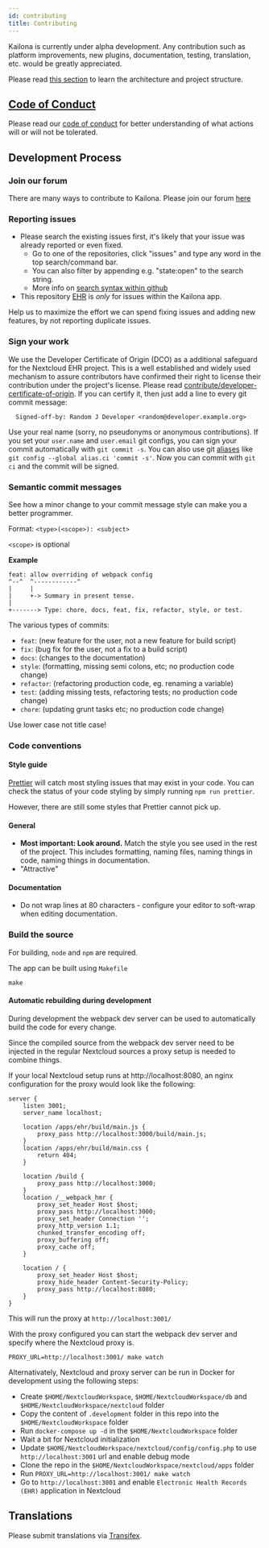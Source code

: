 ```yaml
---
id: contributing
title: Contributing
---
```


Kailona is currently under alpha development. Any contribution such as platform improvements, new plugins,
documentation, testing, translation, etc. would be greatly appreciated.

Please read [this section](/docs/development/architecture) to learn the architecture and project structure.

## [Code of Conduct][cocfile]

Please read our [code of conduct][cocfile] for better understanding of what actions will or will not be tolerated.

[cocfile]: https://github.com/Kailona/ehr/blob/main/CODE_OF_CONDUCT.md

## Development Process

### Join our forum

There are many ways to contribute to Kailona. Please join our forum [here](https://help.kailona.org)

### Reporting issues

-   Please search the existing issues first, it's likely that your issue was already reported or even fixed.
    -   Go to one of the repositories, click "issues" and type any word in the top search/command bar.
    -   You can also filter by appending e.g. "state:open" to the search string.
    -   More info on [search syntax within github](https://help.github.com/articles/searching-issues)
-   This repository [EHR](https://github.com/Kailona/ehr/issues) is _only_ for issues within the Kailona app.

Help us to maximize the effort we can spend fixing issues and adding new features, by not reporting duplicate issues.

[template]: https://github.com/Kailona/ehr/blob/main/.github/issue_template.md
[nextcloudforum]: https://help.nextcloud.com
[kailonaforum]: https://help.kailona.org

### Sign your work

We use the Developer Certificate of Origin (DCO) as a additional safeguard for the Nextcloud EHR project. This is a well
established and widely used mechanism to assure contributors have confirmed their right to license their contribution
under the project's license. Please read [contribute/developer-certificate-of-origin][dcofile]. If you can certify it,
then just add a line to every git commit message:

[dcofile]: https://github.com/kailona/ehr/blob/main/contribute/developer-certificate-of-origin

```
  Signed-off-by: Random J Developer <random@developer.example.org>
```

Use your real name (sorry, no pseudonyms or anonymous contributions). If you set your `user.name` and `user.email` git
configs, you can sign your commit automatically with `git commit -s`. You can also use git [aliases][gitaliases] like
`git config --global alias.ci 'commit -s'`. Now you can commit with `git ci` and the commit will be signed.

[gitaliases]: https://git-scm.com/book/tr/v2/Git-Basics-Git-Aliases

### Semantic commit messages

See how a minor change to your commit message style can make you a better programmer.

Format: `<type>(<scope>): <subject>`

`<scope>` is optional

**Example**

```
feat: allow overriding of webpack config
^--^  ^------------^
|     |
|     +-> Summary in present tense.
|
+-------> Type: chore, docs, feat, fix, refactor, style, or test.
```

The various types of commits:

-   `feat`: (new feature for the user, not a new feature for build script)
-   `fix`: (bug fix for the user, not a fix to a build script)
-   `docs`: (changes to the documentation)
-   `style`: (formatting, missing semi colons, etc; no production code change)
-   `refactor`: (refactoring production code, eg. renaming a variable)
-   `test`: (adding missing tests, refactoring tests; no production code change)
-   `chore`: (updating grunt tasks etc; no production code change)

Use lower case not title case!

### Code conventions

#### Style guide

[Prettier](https://prettier.io/) will catch most styling issues that may exist in your code. You can check the status of
your code styling by simply running `npm run prettier`.

However, there are still some styles that Prettier cannot pick up.

#### General

-   **Most important: Look around.** Match the style you see used in the rest of the project. This includes formatting,
    naming files, naming things in code, naming things in documentation.
-   "Attractive"

#### Documentation

-   Do not wrap lines at 80 characters - configure your editor to soft-wrap when editing documentation.

### Build the source

For building, `node` and `npm` are required.

The app can be built using `Makefile`

```
make
```

#### Automatic rebuilding during development

During development the webpack dev server can be used to automatically build the code for every change.

Since the compiled source from the webpack dev server need to be injected in the regular Nextcloud sources a proxy setup
is needed to combine things.

If your local Nextcloud setup runs at http://localhost:8080, an nginx configuration for the proxy would look like the
following:

```
server {
    listen 3001;
    server_name localhost;

    location /apps/ehr/build/main.js {
        proxy_pass http://localhost:3000/build/main.js;
    }
    location /apps/ehr/build/main.css {
        return 404;
    }

    location /build {
        proxy_pass http://localhost:3000;
    }
    location /__webpack_hmr {
        proxy_set_header Host $host;
        proxy_pass http://localhost:3000;
        proxy_set_header Connection '';
        proxy_http_version 1.1;
        chunked_transfer_encoding off;
        proxy_buffering off;
        proxy_cache off;
    }

    location / {
        proxy_set_header Host $host;
        proxy_hide_header Content-Security-Policy;
        proxy_pass http://localhost:8080;
    }
}

```

This will run the proxy at `http://localhost:3001/`

With the proxy configured you can start the webpack dev server and specify where the Nextcloud proxy is.

```
PROXY_URL=http://localhost:3001/ make watch
```

Alternativately, Nextcloud and proxy server can be run in Docker for development using the following steps:

-   Create `$HOME/NextcloudWorkspace`, `$HOME/NextcloudWorkspace/db` and `$HOME/NextcloudWorkspace/nextcloud` folder
-   Copy the content of `.development` folder in this repo into the `$HOME/NextcloudWorkspace` folder
-   Run `docker-compose up -d` in the `$HOME/NextcloudWorkspace` folder
-   Wait a bit for Nextcloud initialization
-   Update `$HOME/NextcloudWorkspace/nextcloud/config/config.php` to use `http://localhost:3001` url and enable debug
    mode
-   Clone the repo in the `$HOME/NextcloudWorkspace/nextcloud/apps` folder
-   Run `PROXY_URL=http://localhost:3001/ make watch`
-   Go to `http://localhost:3001` and enable `Electronic Health Records (EHR)` application in Nextcloud

## Translations

Please submit translations via [Transifex][transifex].

[transifex]: https://www.transifex.com/nextcloud/nextcloud/ehr

